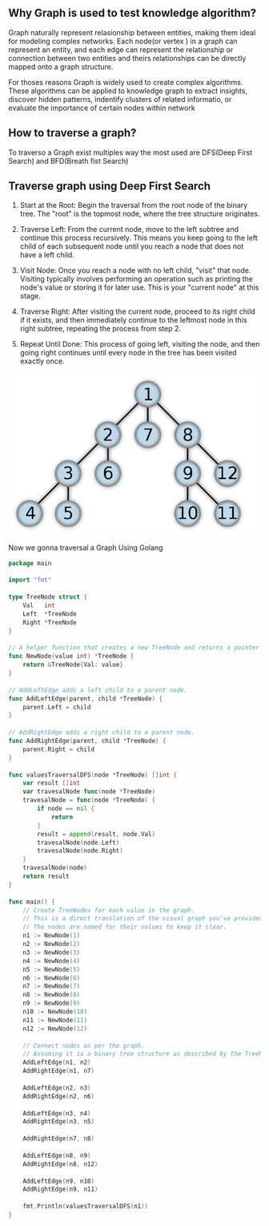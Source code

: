 ## Why Graph is used to test knowledge algorithm?

Graph naturally represent relasionship between entities, making them ideal for modeling complex networks. Each node(or vertex ) in a graph can represent an entity, and each edge can represent the relationship or connection between two entities and theirs relationships can be directly mapped onto a graph structure.

For thoses reasons Graph is widely used to create complex algorithms. These algorithms can be applied to knowledge graph to extract insights, discover hidden patterns, indentify clusters of related informatio, or evaluate the importance of certain nodes within network


## How to traverse a graph?


To traverso a Graph exist multiples way the most used are DFS(Deep First Search) and BFD(Breath fist Search)


## Traverse graph using Deep First Search


1. Start at the Root: Begin the traversal from the root node of the binary tree. The "root" is the topmost node, where the tree structure originates.

2. Traverse Left: From the current node, move to the left subtree and continue this process recursively. This means you keep going to the left child of each subsequent node until you reach a node that does not have a left child.

3. Visit Node: Once you reach a node with no left child, "visit" that node. Visiting typically involves performing an operation such as printing the node's value or storing it for later use. This is your "current node" at this stage.

4. Traverse Right: After visiting the current node, proceed to its right child if it exists, and then immediately continue to the leftmost node in this right subtree, repeating the process from step 2.

5. Repeat Until Done: This process of going left, visiting the node, and then going right continues until every node in the tree has been visited exactly once.


![alt text](../../static/01-Graph-Traversal-Depth-first_search.png "traversal-DF")


Now we gonna traversal a Graph Using Golang


```go
package main

import "fmt"

type TreeNode struct {
	Val   int
	Left  *TreeNode
	Right *TreeNode
}

// A helper function that creates a new TreeNode and returns a pointer to it.
func NewNode(value int) *TreeNode {
	return &TreeNode{Val: value}
}

// AddLeftEdge adds a left child to a parent node.
func AddLeftEdge(parent, child *TreeNode) {
	parent.Left = child
}

// AddRightEdge adds a right child to a parent node.
func AddRightEdge(parent, child *TreeNode) {
	parent.Right = child
}

func valuesTraversalDFS(node *TreeNode) []int {
	var result []int
	var travesalNode func(node *TreeNode)
	travesalNode = func(node *TreeNode) {
		if node == nil {
			return
		}
		result = append(result, node.Val)
		travesalNode(node.Left)
		travesalNode(node.Right)
	}
	travesalNode(node)
	return result
}

func main() {
	// Create TreeNodes for each value in the graph.
	// This is a direct translation of the visual graph you've provided.
	// The nodes are named for their values to keep it clear.
	n1 := NewNode(1)
	n2 := NewNode(2)
	n3 := NewNode(3)
	n4 := NewNode(4)
	n5 := NewNode(5)
	n6 := NewNode(6)
	n7 := NewNode(7)
	n8 := NewNode(8)
	n9 := NewNode(9)
	n10 := NewNode(10)
	n11 := NewNode(11)
	n12 := NewNode(12)

	// Connect nodes as per the graph.
	// Assuming it is a binary tree structure as described by the TreeNode struct.
	AddLeftEdge(n1, n2)
	AddRightEdge(n1, n7)

	AddLeftEdge(n2, n3)
	AddRightEdge(n2, n6)

	AddLeftEdge(n3, n4)
	AddRightEdge(n3, n5)

	AddRightEdge(n7, n8)

	AddLeftEdge(n8, n9)
	AddRightEdge(n8, n12)

	AddLeftEdge(n9, n10)
	AddRightEdge(n9, n11)

	fmt.Println(valuesTraversalDFS(n1))
}
```